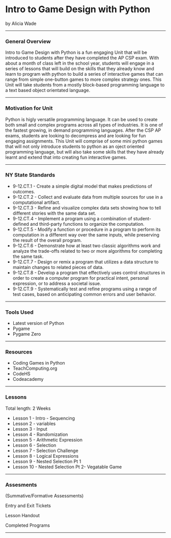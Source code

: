 # Intro to Game Design with Python
by Alicia Wade

-----

### General Overview
Intro to Game Design with Python is a fun engaging Unit that will be introduced to students after they have completed the AP CSP exam. With about a month of class left in the school year, students will engage in a series of lessons that will build on the skills that they already know and learn to program with python to build a series of interactive games that can range from simple one-button games to more complex strategy ones. This Unit will take students from a mostly block-based programming language to a text based object orientated language. 

<!-- (include here description of unit, what class(es) it fits into, when...)
 -->

---

### Motivation for Unit
<p>Python is higly versatile programming language. It can be used to create both small and complex programs across all types of industries. It is one of the fastest growing, in demand programming languages. After the CSP AP exams, students are looking to decompress and are looking for fun engaging assignments. This Unit will comprise of some mini python games that will not only introduce students to python as an oject oriented programming language, but will also take some skills that they have already learnt and extend that into creating fun interactive games.</p>

---

### NY State Standards 
<!--The NY State Computer Science standards you will be covering in this unit. Provide the number and name (e.g. 4-6.CT.1 Computational Thinking, Modeling and Simulation) -->
 * 9-12.CT.1 - Create a simple digital model that makes predictions of outcomes.
 * 9-12.CT.2 - Collect and evaluate data from multiple sources for use in a computational artifact.
 *  9-12.CT.3 - Refine and visualize complex data sets showing how to tell different stories with the same data set.
 *  9-12.CT.4 - Implement a program using a combination of student-defined and third-party functions to organize the computation.
  * 9-12.CT.5 - Modify a function or procedure in a program to perform its computation in a different way over the same inputs, while preserving the result of the        overall program.
  * 9-12.CT.6 - Demonstrate how at least two classic algorithms work and analyze the trade-offs related to two or more algorithms for completing the same task.
 *  9-12.CT.7 - Design or remix a program that utilizes a data structure to maintain changes to related pieces of data.
 *  9-12.CT.8 - Develop a program that effectively uses control structures in order to create a computer program for practical intent, personal expression, or to address a societal issue.
 *  9-12.CT.9 - Systematically test and refine programs using a range of test cases, based on anticipating common errors and user behavior.
---

### Tools Used
* Latest version of Python 
* Pygame
* Pygame Zero

<!-- (include programming language(s), specific programs/environments, and other tools (digital or otherwise) if necessary)
 -->
---

### Resources
<!-- (include any links/books/readings to be used during this unit) -->
* Coding Games in Python
* TeachComputing.org
* CodeHS
* Codeacademy

---

### Lessons
Total length: 2 Weeks
* Lesson 1 - Intro - Sequencing
* Lesson 2 - variables
* Lesson 3 - Input
* Lesson 4 - Randomization
* Lesson 5 - Arithmetic Expression
* Lesson 6 - Selection
* Lesson 7 - Selection Challenge
* Lesson 8 - Logical Expressions
* Lesson 9 - Nested Selection Pt 1
* Lesson 10 - Nested Selection Pt 2- Vegatable Game

<!-- (list each lesson with main topic(s))
 -->
---

### Assesments
(Summative/Formative Assessments)
<p>Entry and Exit Tickets</p>
<p>Lesson Handout</p>
<p>Completed Programs</p>


---
